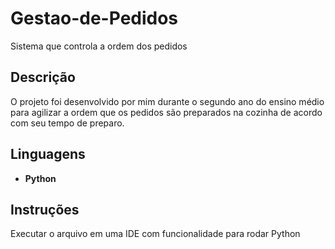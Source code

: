 # Gestao-de-Pedidos
Sistema que controla a ordem dos pedidos

## Descrição 
O projeto foi desenvolvido por mim durante o segundo ano do ensino médio para agilizar a ordem que os pedidos são preparados na cozinha de acordo com seu tempo de preparo.
 
## Linguagens 
-  **Python**

## Instruções 
Executar o arquivo em uma IDE com funcionalidade para rodar Python

